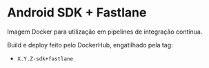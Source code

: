 # Android SDK + Fastlane
Imagem Docker para utilização em pipelines de integração contínua.

Build e deploy feito pelo DockerHub, engatilhado pela tag: 
- `X.Y.Z-sdk+fastlane`